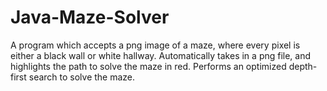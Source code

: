 # Java-Maze-Solver
 A program which accepts a png image of a maze, where every pixel is either
a black wall or white hallway.
Automatically takes in a png file, and highlights the path to solve the maze in red.
Performs an optimized depth-first search to solve the maze.
